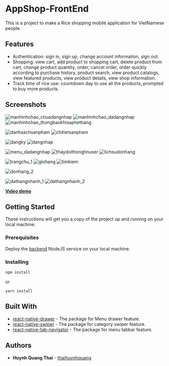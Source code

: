 # AppShop-FrontEnd

This is a project to make a Rice shopping mobile application for VietNamese people.

## Features

* Authentication: sign in, sign up, change account information, sign out.
* Shopping: view cart, add product to shopping cart, delete product from cart, change product quantity, order, cancel order, order quickly according to purchase history, product search, view product catalogs, view featured products, view product details, view shop information.
* Track time of rice use: countdown day to use all the products, prompted to buy more products.

## Screenshots

![manhinhchao_chuadangnhap](https://user-images.githubusercontent.com/22593946/29357530-17c3ad0a-82a2-11e7-9671-84c573e26a56.png)
![manhinhchao_dadangnhap](https://user-images.githubusercontent.com/22593946/29357553-2736f5da-82a2-11e7-938e-16c89b3b1e9b.png)
![manhinhchao_thongbaokhisaphethang](https://user-images.githubusercontent.com/22593946/29357563-30de61b8-82a2-11e7-8bb2-43a10c1df419.png)

![danhsachsanpham](https://user-images.githubusercontent.com/22593946/29357900-6b066344-82a3-11e7-8863-5e17acc9a663.png)
![chitietsanpham](https://user-images.githubusercontent.com/22593946/29357906-72b959b6-82a3-11e7-8060-f9aaebb24865.png)

![dangky](https://user-images.githubusercontent.com/22593946/29357467-dc2fa078-82a1-11e7-8ec1-23eeefb7cde1.png)
![dangnhap](https://user-images.githubusercontent.com/22593946/29357517-06ca72ae-82a2-11e7-9c37-81efb089be64.png)

![menu_dadangnhap](https://user-images.githubusercontent.com/22593946/29357581-410e3acc-82a2-11e7-810f-3ac3b8223131.png)
![thaydoithongtinuser](https://user-images.githubusercontent.com/22593946/29357601-533859da-82a2-11e7-9d37-79a6379aedf3.png)
![lichsudonhang](https://user-images.githubusercontent.com/22593946/29357843-2e39ebac-82a3-11e7-97db-4a6e4a156d97.png)

![trangchu_1](https://user-images.githubusercontent.com/22593946/29357630-6ca5ccf4-82a2-11e7-837d-93dc75750e01.png)
![giohang](https://user-images.githubusercontent.com/22593946/29357831-2180e906-82a3-11e7-8fc1-dbef2f0e0d0a.png)
![timkiem](https://user-images.githubusercontent.com/22593946/29357616-5da5fee0-82a2-11e7-8db7-3d54e8696ff0.png)

![donhang_2](https://user-images.githubusercontent.com/22593946/29357851-36a8c664-82a3-11e7-8843-cb424e6eebaf.png)

![dathangnhanh_1](https://user-images.githubusercontent.com/22593946/29357874-55f58322-82a3-11e7-853a-a918aa14c636.png)
![dathangnhanh_2](https://user-images.githubusercontent.com/22593946/29357881-603e8edc-82a3-11e7-860f-d500400dec31.png)


**[Video demo](https://www.youtube.com/watch?v=GCevBaCZUaI&list=PL8RlCzeE57JhK5sfgGUpp4y_qt-5GU58G)**

## Getting Started

These instructions will get you a copy of the project up and running on your local machine.

### Prerequisites
Deploy the [backend](https://github.com/thaihuynhquang/AppGaoNgon_BackEnd) NodeJS service on your local machine.

### Installing

```
npm install
```
or
```
yarn install
```

## Built With

* [react-native-drawer](https://github.com/root-two/react-native-drawer) - The package for Menu drawer feature.
* [react-native-swiper](https://github.com/leecade/react-native-swiper) - The package for category swiper feature.
* [react-native-tab-navigator](https://github.com/happypancake/react-native-tab-navigator) - The package for menu tabbar feature.

## Authors

* **Huynh Quang Thai** - [thaihuynhquang](https://github.com/thaihuynhquang)
